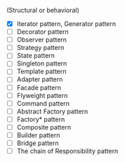 (Structural or behavioral)


- [x] Iterator  pattern, Generator  pattern
- [ ] Decorator pattern
- [ ] Observer  pattern
- [ ] Strategy  pattern
- [ ] State     pattern
- [ ] Singleton pattern
- [ ] Template  pattern
- [ ] Adapter   pattern
- [ ] Facade    pattern
- [ ] Flyweight pattern
- [ ] Command   pattern
- [ ] Abstract Factory pattern
- [ ] Factory* pattern
- [ ] Composite pattern
- [ ] Builder pattern
- [ ] Bridge pattern
- [ ] The chain of Responsibility pattern

